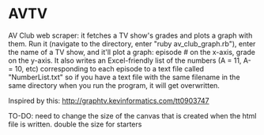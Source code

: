 AVTV
====

AV Club web scraper: it fetches a TV show's grades and plots a graph with them. Run it (navigate to the directory, enter "ruby av_club_graph.rb"), enter the name of a TV show, and it'll plot a graph: episode # on the x-axis, grade on the y-axis. It also writes an Excel-friendly list of the numbers (A = 11, A- = 10, etc) corresponding to each episode to a text file called "NumberList.txt" so if you have a text file with the same filename in the same directory when you run the program, it will get overwritten.

Inspired by this: http://graphtv.kevinformatics.com/tt0903747

TO-DO:
  need to change the size of the canvas that is created when the html file is written. double the size for starters
